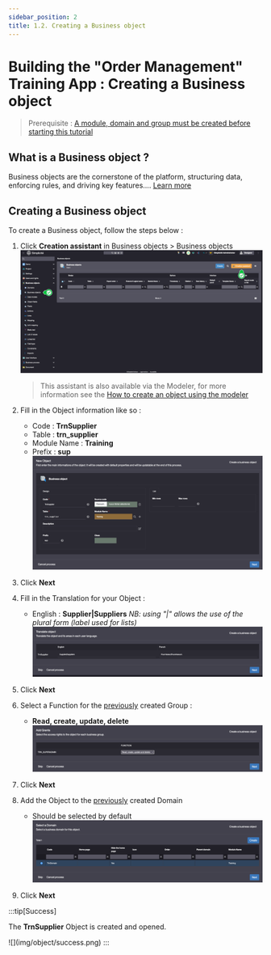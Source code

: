 ```yaml
---
sidebar_position: 2
title: 1.2. Creating a Business object
---
```


# Building the "Order Management" Training App : Creating a Business object

> Prerequisite : [A module, domain and group must be created before starting this tutorial](/tutorial/getting-started/module)

## What is a Business object ?

Business objects are the cornerstone of the platform, structuring data, enforcing rules, and driving key features.... [Learn more](/make/businessobjects/business-objects)

## Creating a Business object

To create a Business object, follow the steps below :

1. Click **Creation assistant** in Business objects > Business objects    
	![](img/object/assistant.png)

	> This assistant is also available via the Modeler, for more information see the [How to create an object using the modeler](/make/businessobjects/business-objects#creation-assistant-via-the-modeler)
2. Fill in the Object information like so :
	- Code : **TrnSupplier**
	- Table : **trn_supplier**
	- Module Name : **Training**
	- Prefix : **sup**  
	![](img/object/object.png)
3. Click **Next**
4. Fill in the Translation for your Object :
	- English : **Supplier|Suppliers** *NB: using "|" allows the use of the plural form (label used for lists)*
	![](img/object/translate.png)
5. Click **Next**
6. Select a Function for the [previously](/tutorial/getting-started/module) created Group :
	- **Read, create, update, delete**  
	![](img/object/grant.png)
7. Click **Next**
8. Add the Object to the [previously](/tutorial/getting-started/module) created Domain
	- Should be selected by default  
	![](img/object/domain.png)
9. Click **Next**

:::tip[Success]
  <p>The <b>TrnSupplier</b> Object is created and opened.</p>
	![](img/object/success.png)
:::
